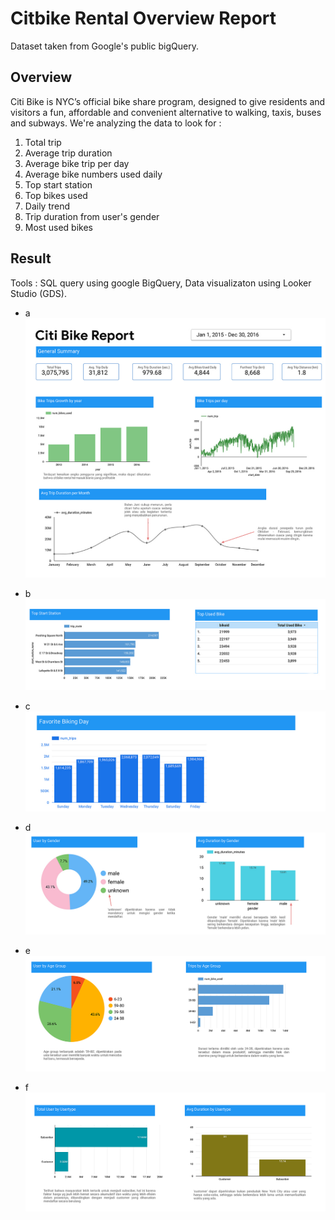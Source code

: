 # Citbike Rental Overview Report
Dataset taken from Google's public bigQuery. 

## Overview
Citi Bike is NYC’s official bike share program, designed to give residents and visitors a fun, affordable and convenient alternative to walking, taxis, buses and subways. 
We're analyzing the data to look for : 
1. Total trip
2. Average trip duration
3. Average bike trip per day
4. Average bike numbers used daily
5. Top start station
6. Top bikes used
7. Daily trend
8. Trip duration from user's gender
9. Most used bikes

## Result
Tools : SQL query using google BigQuery, Data visualizaton using Looker Studio (GDS). 

- a
![image](images/1.jpg)


- b
![image](images/2.jpg)

- c
![image](images/3.jpg)


- d
![image](images/4.jpg)

- e
![image](images/5.jpg)

- f
![image](images/6.jpg)
